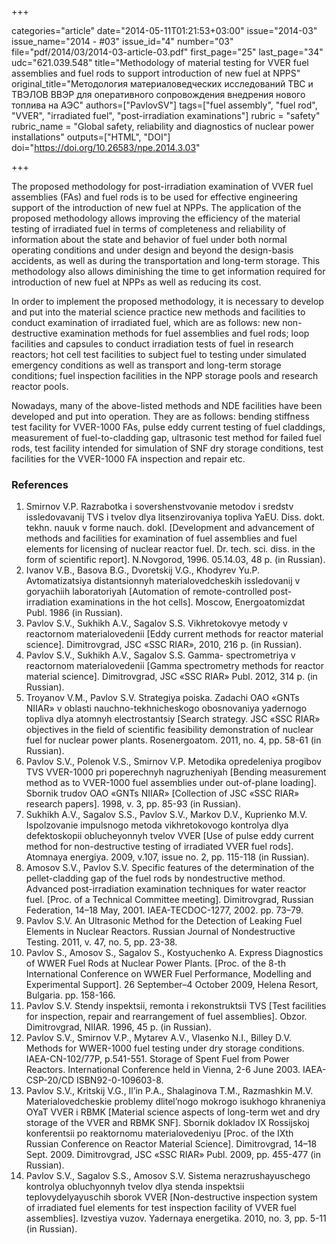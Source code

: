 +++

categories="article"
date="2014-05-11T01:21:53+03:00"
issue="2014-03"
issue_name="2014 - #03"
issue_id="4"
number="03"
file="pdf/2014/03/2014-03-article-03.pdf"
first_page="25"
last_page="34"
udc="621.039.548"
title="Methodology of material testing for VVER fuel assemblies and fuel rods to support introduction of new fuel at NPPS"
original_title="Методология материаловедческих исследований ТВС и ТВЭЛОВ ВВЭР для оперативного сопровождения внедрения нового топлива на АЭС"
authors=["PavlovSV"]
tags=["fuel assembly", "fuel rod", "VVER", "irradiated fuel", "post-irradiation examinations"]
rubric = "safety"
rubric_name = "Global safety, reliability and diagnostics of nuclear power installations"
outputs=["HTML", "DOI"]
doi="https://doi.org/10.26583/npe.2014.3.03"

+++

The proposed methodology for post-irradiation examination of VVER fuel assemblies (FAs) and fuel rods is to be used for effective engineering support of the introduction of new fuel at NPPs. The application of the proposed methodology allows improving the efficiency of the material testing of irradiated fuel in terms of completeness and reliability of information about the state and behavior of fuel under both normal operating conditions and under design and beyond the design-basis accidents, as well as during the transportation and long-term storage. This methodology also allows diminishing the time to get information required for introduction of new fuel at NPPs as well as reducing its cost.

In order to implement the proposed methodology, it is necessary to develop and put into the material science practice new methods and facilities to conduct examination of irradiated fuel, which are as follows: new non-destructive examination methods for fuel assemblies and fuel rods; loop facilities and capsules to conduct irradiation tests of fuel in research reactors; hot cell test facilities to subject fuel to testing under simulated emergency conditions as well as transport and long-term storage conditions; fuel inspection facilities in the NPP storage pools and research reactor pools.

Nowadays, many of the above-listed methods and NDE facilities have been developed and put into operation. They are as follows: bending stiffness test facility for VVER-1000 FAs, pulse eddy current testing of fuel claddings, measurement of fuel-to-cladding gap, ultrasonic test method for failed fuel rods, test facility intended for simulation of SNF dry storage conditions, test facilities for the VVER-1000 FA inspection and repair etc.

### References

1. Smirnov V.P. Razrabotka i sovershenstvovanie metodov i sredstv issledovavanij TVS i tvelov dlya litsenzirovaniya topliva YaEU. Diss. dokt. tekhn. nauuk v forme nauch. dokl. [Development and advancement of methods and facilities for examination of fuel assemblies and fuel elements for licensing of nuclear reactor fuel. Dr. tech. sci. diss. in the form of scientific report]. N.Novgorod, 1996. 05.14.03, 48 p. (in Russian).
2. Ivanov V.B., Basova B.G., Dvoretskij V.G., Khodyrev Yu.P. Avtomatizatsiya distantsionnyh materialovedcheskih issledovanij v goryachiih laboratoriyah [Automation of remote-controlled post-irradiation examinations in the hot cells]. Moscow, Energoatomizdat Publ. 1986 (in Russian).
3. Pavlov S.V., Sukhikh A.V., Sagalov S.S. Vikhretokovye metody v reactornom materialovedenii [Eddy current methods for reactor material science]. Dimitrovgrad, JSC «SSC RIAR», 2010, 216 p. (in Russian).
4. Pavlov S.V., Sukhikh A.V., Sagalov S.S. Gamma- spectrometriya v reactornom materialovedenii [Gamma spectrometry methods for reactor material science]. Dimitrovgrad, JSC «SSC RIAR» Publ. 2012, 314 p. (in Russian).
5. Troyanov V.M., Pavlov S.V. Strategiya poiska. Zadachi OAO «GNTs NIIAR» v oblasti nauchno-tekhnicheskogo obosnovaniya yadernogo topliva dlya atomnyh electrostantsiy [Search strategy. JSC «SSC RIAR» objectives in the field of scientific feasibility demonstration of nuclear fuel for nuclear power plants. Rosenergoatom. 2011, no. 4, pp. 58-61 (in Russian).
6. Pavlov S.V., Polenok V.S., Smirnov V.P. Metodika opredeleniya progibov TVS VVER-1000 pri poperechnyh nagruzheniyah [Bending measurement method as to VVER-1000 fuel assemblies under out-of-plane loading]. Sbornik trudov OAO «GNTs NIIAR» [Collection of JSC «SSC RIAR» research papers]. 1998, v. 3, pp. 85-93 (in Russian).
7. Sukhikh A.V., Sagalov S.S., Pavlov S.V., Markov D.V., Kuprienko M.V. Ispolzovanie impulsnogo metoda vikhretokovogo kontrolya dlya defektoskopii oblucheyonnyh tvelov VVER [Use of pulse eddy current method for non-destructive testing of irradiated VVER fuel rods]. Atomnaya energiya. 2009, v.107, issue no. 2, pp. 115-118 (in Russian).
8. Amosov S.V., Pavlov S.V. Specific features of the determination of the pellet-cladding gap of the fuel rods by nondestructive method. Advanced post-irradiation examination techniques for water reactor fuel. [Proc. of a Technical Committee meeting]. Dimitrovgrad, Russian Federation, 14–18 May, 2001. IAEA-TECDOC-1277, 2002. pp. 73–79.
9. Pavlov S.V. An Ultrasonic Method for the Detection of Leaking Fuel Elements in Nuclear Reactors. Russian Journal of Nondestructive Testing. 2011, v. 47, no. 5, pp. 23-38.
10. Pavlov S., Amosov S., Sagalov S., Kostyuchenko A. Express Diagnostics of WWER Fuel Rods at Nuclear Power Plants. [Proc. of the 8-th International Conference on WWER Fuel Performance, Modelling and Experimental Support]. 26 September–4 October 2009, Helena Resort, Bulgaria. pp. 158-166.
11. Pavlov S.V. Stendy inspektsii, remonta i rekonstruktsii TVS [Test facilities for inspection, repair and rearrangement of fuel assemblies]. Obzor. Dimitrovgrad, NIIAR. 1996, 45 p. (in Russian).
12. Pavlov S.V., Smirnov V.P., Mytarev A.V., Vlasenko N.I., Billey D.V. Methods for WWER-1000 fuel testing under dry storage conditions. IAEA-CN-102/77P, p.541-551. Storage of Spent Fuel from Power Reactors. International Conference held in Vienna, 2-6 June 2003. IAEA-CSP-20/CD ISBN92-0-109603-8.
13. Pavlov S.V., Kritskij V.G., Il’in P.A., Shalaginova T.M., Razmashkin M.V. Materialovedcheskie problemy dlitel’nogo mokrogo isukhogo khraneniya OYaT VVER i RBMK [Material science aspects of long-term wet and dry storage of the VVER and RBMK SNF]. Sbornik dokladov IX Rossijskoj konferentsii po reaktornomu materialovedeniyu [Proc. of the IXth Russian Conference on Reactor Material Science]. Dimitrovgrad, 14–18 Sept. 2009. Dimitrovgrad, JSC «SSC RIAR» Publ. 2009, pp. 455-477 (in Russian).
14. Pavlov S.V., Sagalov S.S., Amosov S.V. Sistema nerazrushayuschego kontrolya obluchyonnyh tvelov dlya stenda inspektsii teplovydelyayuschih sborok VVER [Non-destructive inspection system of irradiated fuel elements for test inspection facility of VVER fuel assemblies]. Izvestiya vuzov. Yadernaya energetika. 2010, no. 3, pp. 5-11 (in Russian).